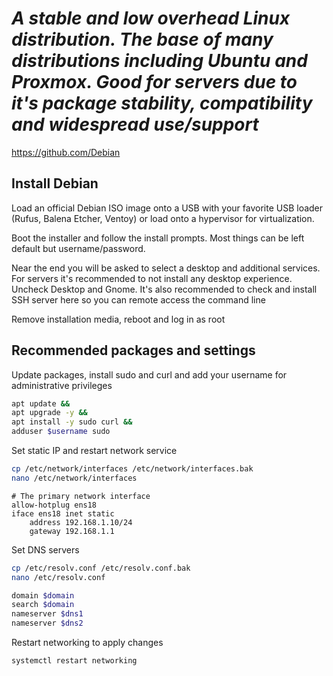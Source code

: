 # *A stable and low overhead Linux distribution. The base of many distributions including Ubuntu and Proxmox. Good for servers due to it's package stability, compatibility and widespread use/support*
https://github.com/Debian
## Install Debian
Load an official Debian ISO image onto a USB with your favorite USB loader (Rufus, Balena Etcher, Ventoy) or load onto a hypervisor for virtualization.

Boot the installer and follow the install prompts. Most things can be left default but username/password.

Near the end you will be asked to select a desktop and additional services. For servers it's recommended to not install any desktop experience. Uncheck Desktop and Gnome. It's also recommended to check and install SSH server here so you can remote access the command line 

Remove installation media, reboot and log in as root
## Recommended packages and settings
Update packages, install sudo and curl and add your username for administrative privileges
```sh
apt update &&
apt upgrade -y &&
apt install -y sudo curl && 
adduser $username sudo
```
Set static IP and restart network service
```sh
cp /etc/network/interfaces /etc/network/interfaces.bak
nano /etc/network/interfaces
```
```
# The primary network interface
allow-hotplug ens18
iface ens18 inet static
    address 192.168.1.10/24
    gateway 192.168.1.1
```

Set DNS servers
```sh
cp /etc/resolv.conf /etc/resolv.conf.bak
nano /etc/resolv.conf
```
```sh
domain $domain
search $domain
nameserver $dns1
nameserver $dns2
```
Restart networking to apply changes

```systemctl restart networking```
